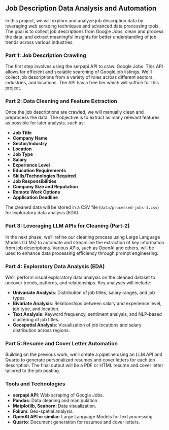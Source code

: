 ## Job Description Data Analysis and Automation

In this project, we will explore and analyze job description data by leveraging web scraping techniques and advanced data processing tools. The goal is to collect job descriptions from Google Jobs, clean and process the data, and extract meaningful insights for better understanding of job trends across various industries.

### Part 1: Job Description Crawling

The first step involves using the serpapi API to crawl Google Jobs. This API allows for efficient and scalable searching of Google job listings. We'll collect job descriptions from a variety of roles across different sectors, industries, and locations. The API has a free tier which will suffice for this project.

### Part 2: Data Cleaning and Feature Extraction

Once the job descriptions are crawled, we will manually clean and preprocess the data. The objective is to extract as many relevant features as possible for later analysis, such as:

- **Job Title**
- **Company Name**
- **Sector/Industry**
- **Location**
- **Job Type**
- **Salary**
- **Experience Level**
- **Education Requirements**
- **Skills/Technologies Required**
- **Job Responsibilities**
- **Company Size and Reputation**
- **Remote Work Options**
- **Application Deadline**

The cleaned data will be stored in a CSV file (`data/processed-jobs-1.csv`) for exploratory data analysis (EDA).

### Part 3: Leveraging LLM APIs for Cleaning (Part-2)

In the next phase, we'll refine our cleaning process using Large Language Models (LLMs) to automate and streamline the extraction of key information from job descriptions. Various APIs, such as OpenAI and others, will be used to enhance data processing efficiency through prompt engineering.

### Part 4: Exploratory Data Analysis (EDA)

We'll perform visual exploratory data analysis on the cleaned dataset to uncover trends, patterns, and relationships. Key analyses will include:

- **Univariate Analysis**: Distribution of job titles, salary ranges, and job types.
- **Bivariate Analysis**: Relationships between salary and experience level, job type, and location.
- **Text Analysis**: Keyword frequency, sentiment analysis, and NLP-based clustering of job titles.
- **Geospatial Analysis**: Visualization of job locations and salary distribution across regions.

### Part 5: Resume and Cover Letter Automation

Building on the previous work, we'll create a pipeline using an LLM API and Quarto to generate personalized resumes and cover letters for each job description. The final output will be a PDF or HTML resume and cover letter tailored to the job posting.

### Tools and Technologies

- **serpapi API**: Web scraping of Google Jobs.
- **Pandas**: Data cleaning and manipulation.
- **Matplotlib, Seaborn**: Data visualization.
- **Folium**: Geo-spatial analysis.
- **OpenAI API or similar**: Large Language Models for text processing.
- **Quarto**: Document generation for resumes and cover letters.


